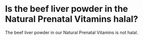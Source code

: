# Is the beef liver powder in the Natural Prenatal Vitamins halal?

The beef liver powder in our Natural Prenatal Vitamins is not halal.